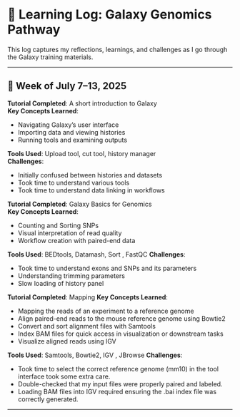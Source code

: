 # 🧠 Learning Log: Galaxy Genomics Pathway

This log captures my reflections, learnings, and challenges as I go through the Galaxy training materials.

---

## 📅 Week of July 7–13, 2025

**Tutorial Completed**: A short introduction to Galaxy  
**Key Concepts Learned**:
- Navigating Galaxy’s user interface
- Importing data and viewing histories
- Running tools and examining outputs

**Tools Used**: Upload tool, cut tool, history manager  
**Challenges**:
- Initially confused between histories and datasets
- Took time to understand  various tools 
- Took time to understand data linking in workflows

**Tutorial Completed**: Galaxy Basics for Genomics  
**Key Concepts Learned**:
- Counting and Sorting SNPs
- Visual interpretation of read quality
- Workflow creation with paired-end data

**Tools Used**: BEDtools, Datamash,  Sort , FastQC
**Challenges**:
- Took time to understand exons and SNPs and its parameters
- Understanding trimming parameters
- Slow loading of history panel

**Tutorial Completed**: Mapping 
**Key Concepts Learned**:
- Mapping the reads of an experiment to a reference genome
- Align paired-end reads to the mouse reference genome using Bowtie2
- Convert and sort alignment files with Samtools
- Index BAM files for quick access in visualization or downstream tasks
- Visualize aligned reads using IGV
  
**Tools Used**: Samtools, Bowtie2,  IGV ,  JBrowse
**Challenges**:
- Took time to select the correct reference genome (mm10) in the tool interface took some extra care.
- Double-checked that my input files were properly paired and labeled.
- Loading BAM files into IGV required ensuring the .bai index file was correctly generated.

---




